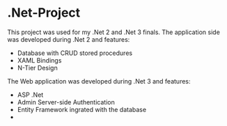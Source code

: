# .Net-Project

This project was used for my .Net 2 and .Net 3 finals. 
The application side was developed during .Net 2 and features:
- Database with CRUD stored procedures
- XAML Bindings
- N-Tier Design

The Web application was developed during .Net 3 and features:
- ASP .Net
- Admin Server-side Authentication
- Entity Framework ingrated with the database
- 
